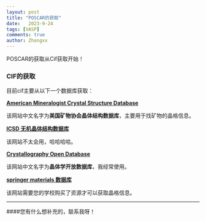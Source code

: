 ```yaml
---
layout: post
title: "POSCAR的获取"
date:   2023-9-24
tags: [VASP]
comments: true
author: Zhangxx
---
```


POSCAR的获取从Cif获取开始！

<!-- more -->

### CIF的获取

目前cif主要从以下一个数据库获取：

**[American Mineralogist Crystal Structure Database](https://rruff.geo.arizona.edu/AMS/amcsd.php)**

该网站中文名字为**美国矿物协会晶体结构数据库**，主要用于找矿物的晶格信息。

**[ICSD 无机晶体结构数据库](https://icsd.products.fiz-karlsruhe.de/en/crystalstructure/crystal-structure-depot)**

该网站不太会用，哈哈哈哈。

**[Crystallography Open Database](http://crystallography.net/cod/)**

该网站中文名字为**晶体学开放数据库**，我经常使用。

**[springer materials 数据库](https://materials.springer.com/)**

该网站需要您的学校购买了资源才可以获取晶格信息。

---
####您有什么想补充的，联系我呀！
